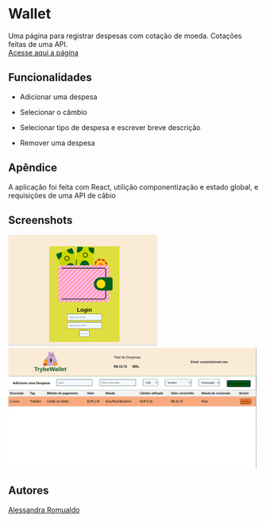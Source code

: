 # Wallet

Uma página para registrar despesas com cotação de moeda. Cotações feitas de uma API.              
[Acesse aqui a página]()

## Funcionalidades

- Adicionar uma despesa

- Selecionar o câmbio

- Selecionar tipo de despesa e escrever breve descrição

- Remover uma despesa

## Apêndice

A aplicação foi feita com React, utilição componentização e estado global, e requisições de uma API de câbio

## Screenshots

<div>
<img src="./screenshots/login.png" alt="página inicial de login " width=300 >
<img src="./screenshots/table.png" alt="página de despesas " width=500 >
</div>

## Autores

[Alessandra Romualdo](https://www.linkedin.com/in/alessandra-romualdo/)

